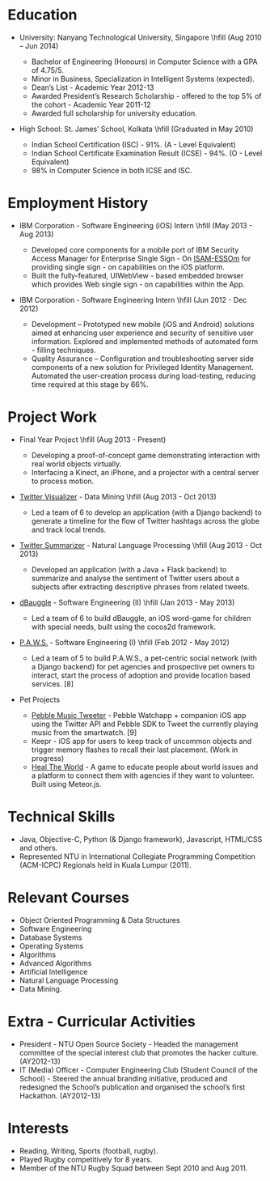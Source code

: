 # Education

* University: Nanyang Technological University, Singapore \hfill (Aug 2010 – Jun 2014)
	- Bachelor of Engineering (Honours) in Computer Science with a GPA of 4.75/5.
	- Minor in Business, Specialization in Intelligent Systems (expected).
	- Dean’s List - Academic Year 2012-13
	- Awarded President’s Research Scholarship - offered to the top 5% of the cohort - Academic Year 2011-12
	- Awarded full scholarship for university education.

* High School: St. James’ School, Kolkata \hfill (Graduated in May 2010)
	- Indian School Certification (ISC) - 91%. (A - Level Equivalent)
	- Indian School Certificate Examination Result (ICSE) - 94%. (O - Level Equivalent)
	- 98% in Computer Science in both ICSE and ISC.

# Employment History

* IBM Corporation - Software Engineering (iOS) Intern \hfill (May 2013 - Aug 2013)
	- Developed core components for a mobile port of IBM Security Access Manager for Enterprise Single Sign - On [ISAM-ESSOm](https://itunes.apple.com/us/app/isam-essom/id741972716?mt=8) for providing single sign - on capabilities on the iOS platform.
	- Built  the  fully-featured,  UIWebView  -  based  embedded  browser  which  provides Web single sign - on capabilities within the App.

* IBM Corporation - Software Engineering Intern \hfill (Jun 2012 - Dec 2012)
	- Development – Prototyped new mobile (iOS and Android) solutions aimed at enhancing user  experience  and  security  of  sensitive  user  information.  Explored  and  implemented methods of automated form - filling techniques.
	- Quality Assurance – Configuration and troubleshooting server side components of a new solution for Privileged Identity Management. Automated the user-creation process during load-testing, reducing time required at this stage by 66%.

# Project Work

* Final Year Project \hfill (Aug 2013 - Present)
	- Developing a proof-of-concept game demonstrating interaction with real world objects virtually.
	- Interfacing a Kinect, an iPhone, and a projector with a central server to process motion.

* [Twitter Visualizer](https://github.com/radzinzki/Twitter-Visualiser) - Data Mining \hfill (Aug 2013 - Oct 2013)
	- Led a team of 6 to develop an application (with a Django backend) to generate a timeline for the flow of Twitter hashtags across the globe and track local trends.

* [Twitter Summarizer](https://github.com/radzinzki/NLP) - Natural Language Processing \hfill (Aug 2013 - Oct 2013)
	- Developed an application (with a Java + Flask backend) to summarize and analyse the sentiment of Twitter users about a subjects after extracting descriptive phrases from related tweets.

* [dBauggle](https://itunes.apple.com/us/app/dbauggle!/id625981185?mt=8) - Software Engineering (II) \hfill (Jan 2013 - May 2013)
	- Led a team of 6 to build dBauggle, an iOS word-game for children with special needs, built using the cocos2d framework.

* [P.A.W.S.](https://www.youtube.com/watch?v=kpMSL7KJ69w) - Software Engineering (I) \hfill (Feb 2012 - May 2012)
	- Led a team of 5 to build P.A.W.S., a pet-centric social network (with a Django backend) for pet agencies and prospective pet owners to interact, start the process of adoption and provide location based services. [8]

* Pet Projects
	- [Pebble Music Tweeter](https://github.com/radzinzki/Pebble-MusicTweeter) - Pebble Watchapp + companion iOS app using the Twitter API and Pebble SDK to Tweet the currently playing music from the smartwatch. [9]
	- Keepr - iOS app for users to keep track of uncommon objects and trigger memory flashes to recall their last placement. (Work in progress)
	- [Heal The World](http://healtheworld.meteor.com/) - A game to educate people about world issues and a platform to connect them with agencies if they want to volunteer. Built using Meteor.js.

# Technical Skills

- Java, Objective-C, Python (& Django framework), Javascript, HTML/CSS and others.
- Represented NTU in International Collegiate Programming Competition (ACM-ICPC) Regionals held in Kuala Lumpur (2011).

# Relevant Courses

- Object  Oriented  Programming  &  Data  Structures
- Software  Engineering
- Database Systems
- Operating  Systems
- Algorithms
- Advanced  Algorithms
- Artificial  Intelligence
- Natural Language Processing
- Data Mining.

# Extra - Curricular Activities

- President - NTU Open Source Society - Headed the management committee of the special interest club that promotes the hacker culture.  (AY2012-13)
- IT (Media) Officer - Computer Engineering Club (Student Council of the School) - Steered the  annual  branding  initiative,  produced  and  redesigned  the  School’s  publication  and organised the school’s first Hackathon. (AY2012-13)

# Interests

- Reading, Writing, Sports (football, rugby).
- Played Rugby competitively for 8 years.
- Member of the NTU Rugby Squad between Sept 2010 and Aug 2011.
